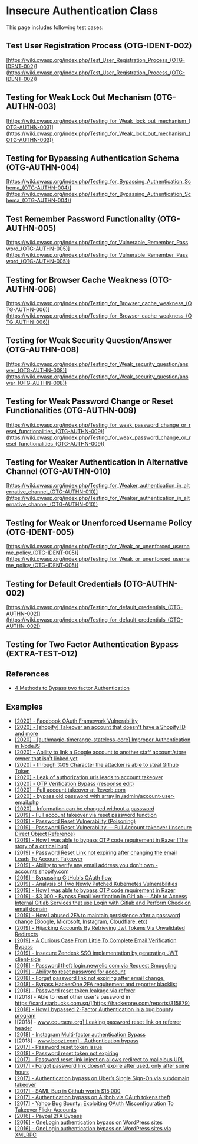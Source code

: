 # Insecure Authentication Class

This page includes following test cases:

## Test User Registration Process (OTG-IDENT-002)
[https://wiki.owasp.org/index.php/Test_User_Registration_Process_(OTG-IDENT-002)](https://wiki.owasp.org/index.php/Test_User_Registration_Process_(OTG-IDENT-002))

## Testing for Weak Lock Out Mechanism (OTG-AUTHN-003)
[https://wiki.owasp.org/index.php/Testing_for_Weak_lock_out_mechanism_(OTG-AUTHN-003)](https://wiki.owasp.org/index.php/Testing_for_Weak_lock_out_mechanism_(OTG-AUTHN-003))

## Testing for Bypassing Authentication Schema (OTG-AUTHN-004)
[https://wiki.owasp.org/index.php/Testing_for_Bypassing_Authentication_Schema_(OTG-AUTHN-004)](https://wiki.owasp.org/index.php/Testing_for_Bypassing_Authentication_Schema_(OTG-AUTHN-004))

## Test Remember Password Functionality (OTG-AUTHN-005)
[https://wiki.owasp.org/index.php/Testing_for_Vulnerable_Remember_Password_(OTG-AUTHN-005)](https://wiki.owasp.org/index.php/Testing_for_Vulnerable_Remember_Password_(OTG-AUTHN-005))

## Testing for Browser Cache Weakness (OTG-AUTHN-006)
[https://wiki.owasp.org/index.php/Testing_for_Browser_cache_weakness_(OTG-AUTHN-006)](https://wiki.owasp.org/index.php/Testing_for_Browser_cache_weakness_(OTG-AUTHN-006))

## Testing for Weak Security Question/Answer (OTG-AUTHN-008)
[https://wiki.owasp.org/index.php/Testing_for_Weak_security_question/answer_(OTG-AUTHN-008)](https://wiki.owasp.org/index.php/Testing_for_Weak_security_question/answer_(OTG-AUTHN-008))

## Testing for Weak Password Change or Reset Functionalities (OTG-AUTHN-009)
[https://wiki.owasp.org/index.php/Testing_for_weak_password_change_or_reset_functionalities_(OTG-AUTHN-009)](https://wiki.owasp.org/index.php/Testing_for_weak_password_change_or_reset_functionalities_(OTG-AUTHN-009))

## Testing for Weaker Authentication in Alternative Channel (OTG-AUTHN-010)
[https://wiki.owasp.org/index.php/Testing_for_Weaker_authentication_in_alternative_channel_(OTG-AUTHN-010)](https://wiki.owasp.org/index.php/Testing_for_Weaker_authentication_in_alternative_channel_(OTG-AUTHN-010))

## Testing for Weak or Unenforced Username Policy (OTG-IDENT-005)
[https://wiki.owasp.org/index.php/Testing_for_Weak_or_unenforced_username_policy_(OTG-IDENT-005)](https://wiki.owasp.org/index.php/Testing_for_Weak_or_unenforced_username_policy_(OTG-IDENT-005))

## Testing for Default Credentials (OTG-AUTHN-002)
[https://wiki.owasp.org/index.php/Testing_for_default_credentials_(OTG-AUTHN-002)](https://wiki.owasp.org/index.php/Testing_for_default_credentials_(OTG-AUTHN-002))

## Testing for Two Factor Authentication Bypass (EXTRA-TEST-012)

## References
* [4 Methods to Bypass two factor Authentication](https://shahmeeramir.com/4-methods-to-bypass-two-factor-authentication-2b0075d9eb5f)

## Examples

* [[2020] - Facebook OAuth Framework Vulnerability](https://www.amolbaikar.com/facebook-oauth-framework-vulnerability/)
* [[2020] - [shopify] Takeover an account that doesn't have a Shopify ID and more](https://hackerone.com/reports/867513)
* [[2020] - [authmagic-timerange-stateless-core] Improper Authentication in NodeJS](https://hackerone.com/reports/736522)
* [[2020] - Ability to link a Google account to another staff account/store owner that isn't linked yet](https://hackerone.com/reports/892904)
* [[2020] - through %09 Character the attacker is able to steal Github Token](https://hackerone.com/reports/763058)
* [[2020] - Leak of authorization urls leads to account takeover](https://hackerone.com/reports/746186)
* [[2020] - OTP Verification Bypass (response edit)](https://medium.com/@rat010/otp-verification-bypass-ee17d68f8425)
* [[2020] - Full account takeover at Reverb.com](https://hackerone.com/reports/314808)
* [[2020] - bypass old password with array in /admin/account-user-email.php](https://hackerone.com/reports/792895)
* [[2020] - Information can be changed without a password](https://hackerone.com/reports/721341)
* [[2019] - Full account takeover via reset password function](https://weblog.seecureapp.com/full-account-takeover-via-reset-password-function/)
* [[2019] - Password Reset Vulnerability (Poisoning)](https://www.acunetix.com/blog/articles/password-reset-poisoning/)
* [[2019] - Password Reset Vulnerability — Full Account takeover (Insecure Direct Object Reference)](https://medium.com/@protector47/password-reset-vulnerability-full-account-takeover-insecure-direct-object-reference-c4a9a3ea8268)
* [[2019] - How I was able to bypass OTP code requirement in Razer [The story of a critical bug]](https://medium.com/bugbountywriteup/how-i-was-able-to-bypass-otp-token-requirement-in-razer-the-story-of-a-critical-bug-fc63a94ad572)
* [[2019] - Password Reset Link not expiring after changing the email Leads To Account Takeover](https://hackerone.com/reports/685007)
* [[2019] - Ability to verify any email address you don't own - accounts.shopify.com](https://hackerone.com/reports/229619)
* [[2019] - Bypassing GitHub's OAuth flow](https://blog.teddykatz.com/2019/11/05/github-oauth-bypass.html)
* [[2019] - Analysis of Two Newly Patched Kubernetes Vulnerabilities](https://blog.paloaltonetworks.com/2019/10/cloud-kubernetes-vulnerabilities/)
* [[2019] - How I was able to bypass OTP code requirement in Razer](https://medium.com/bugbountywriteup/how-i-was-able-to-bypass-otp-token-requirement-in-razer-the-story-of-a-critical-bug-fc63a94ad572)
* [[2019] - $3,000 - Bypass Email Verification in GitLab -- Able to Access Internal Gitlab Services that use Login with Gitlab and Perform Check on email domain](https://hackerone.com/reports/565883)
* [[2019] - How I abused 2FA to maintain persistence after a password change (Google, Microsoft, Instagram, Cloudflare, etc)](https://medium.com/@lukeberner/how-i-abused-2fa-to-maintain-persistence-after-a-password-change-google-microsoft-instagram-7e3f455b71a1)
* [[2019] - Hijacking Accounts By Retrieving Jwt Tokens Via Unvalidated Redirects](https://www.shawarkhan.com/2019/01/hijacking-accounts-by-retrieving-jwt.html?m=1)
* [[2019] - A Curious Case From Little To Complete Email Verification Bypass](https://medium.com/bugbountywriteup/a-curious-case-from-little-to-complete-email-verification-bypass-2c7570040e7e)
* [[2019] - Insecure Zendesk SSO implementation by generating JWT client-side](https://hackerone.com/reports/638635)
* [[2019] - Password theft login.newrelic.com via Request Smuggling](https://hackerone.com/reports/498052)
* [[2019] - Ability to reset password for account](https://hackerone.com/reports/322985)
* [[2018] - Forget password link not expiring after email change.](https://hackerone.com/reports/411337)
* [[2018] - Bypass HackerOne 2FA requirement and reporter blacklist](https://medium.com/japzdivino/bypass-hackerone-2fa-requirement-and-reporter-blacklist-46d7959f1ee5)
* [[2018] - Password reset token leakage via referer](https://hackerone.com/reports/342693)
* [[2018] - Able to reset other user's password in https://card.starbucks.com.sg/](https://hackerone.com/reports/315879)
* [[2018] - How I bypassed 2-Factor Authentication in a bug bounty program](http://c0d3g33k.blogspot.com/2018/02/how-i-bypassed-2-factor-authentication.html)
* [[2018] - [www.coursera.org] Leaking password reset link on referrer header](https://hackerone.com/reports/303322)
* [[2018] - Instagram Multi-factor authentication Bypass](https://medium.com/@vishnu0002/instagram-multi-factor-authentication-bypass-924d963325a1)
* [[2018] - [www.boozt.com] - Authentication bypass](https://hackerone.com/reports/257305)
* [[2017] - Password reset token issue](https://hackerone.com/reports/253934)
* [[2018] - Password reset token not expiring](https://hackerone.com/reports/170161)
* [[2017] - Password reset link injection allows redirect to malicious URL](https://hackerone.com/reports/272379)
* [[2017] - Forgot password link doesn't expire after used, only after some hours](https://hackerone.com/reports/244642)
* [[2017] - Authentication bypass on Uber’s Single Sign-On via subdomain takeover](https://www.arneswinnen.net/2017/06/authentication-bypass-on-ubers-sso-via-subdomain-takeover/)
* [[2017] - SAML Bug in Github worth $15,000](http://www.economyofmechanism.com/github-saml.html)
* [[2017] - Authentication bypass on Airbnb via OAuth tokens theft](https://www.arneswinnen.net/2017/06/authentication-bypass-on-airbnb-via-oauth-tokens-theft/)
* [[2017] - Yahoo Bug Bounty: Exploiting OAuth Misconfiguration To Takeover Flickr Accounts](https://mishresec.wordpress.com/2017/10/12/yahoo-bug-bounty-exploiting-oauth-misconfiguration-to-takeover-flickr-accounts/)
* [[2016] - Paypal 2FA Bypass](https://henryhoggard.co.uk/blog/Paypal-2FA-Bypass)
* [[2016] - OneLogin authentication bypass on WordPress sites](https://hackerone.com/reports/136169)
* [[2016] - OneLogin authentication bypass on WordPress sites via XMLRPC](https://hackerone.com/reports/138869)